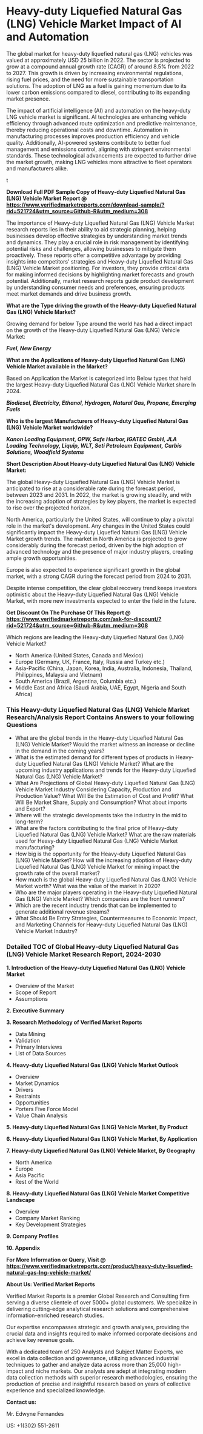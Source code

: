 <meta name="title" content="Global Heavy-duty Liquefied Natural Gas (LNG) Vehicle Market Impact of AI and Automation"><meta name="description" content="The global market for heavy-duty liquefied natural gas (LNG) vehicles was valued at approximately USD 25 billion in 2022. The sector is projected to grow at a compound"><meta name="title" content="Heavy-duty Liquefied Natural Gas (LNG) Vehicle Market Size, Share, Scope, Trends, Growth, Opportunities, Analysis, Forecast"><h1>Heavy-duty Liquefied Natural Gas (LNG) Vehicle Market Impact of AI and Automation</h1><p>The global market for heavy-duty liquefied natural gas (LNG) vehicles was valued at approximately USD 25 billion in 2022. The sector is projected to grow at a compound annual growth rate (CAGR) of around 8.5% from 2022 to 2027. This growth is driven by increasing environmental regulations, rising fuel prices, and the need for more sustainable transportation solutions. The adoption of LNG as a fuel is gaining momentum due to its lower carbon emissions compared to diesel, contributing to its expanding market presence.</p><p>The impact of artificial intelligence (AI) and automation on the heavy-duty LNG vehicle market is significant. AI technologies are enhancing vehicle efficiency through advanced route optimization and predictive maintenance, thereby reducing operational costs and downtime. Automation in manufacturing processes improves production efficiency and vehicle quality. Additionally, AI-powered systems contribute to better fuel management and emissions control, aligning with stringent environmental standards. These technological advancements are expected to further drive the market growth, making LNG vehicles more attractive to fleet operators and manufacturers alike.</p>t</p><p id="" class=""><strong>Download Full PDF Sample Copy of Heavy-duty Liquefied Natural Gas (LNG) Vehicle Market Report @ <a href="https://www.verifiedmarketreports.com/download-sample/?rid=521724&utm_source=Github-R&utm_medium=308" target="_blank">https://www.verifiedmarketreports.com/download-sample/?rid=521724&utm_source=Github-R&utm_medium=308</a></strong></p><p>The importance of&nbsp;Heavy-duty Liquefied Natural Gas (LNG) Vehicle Market research reports lies in their ability to aid strategic planning, helping businesses develop effective strategies by understanding market trends and dynamics. They play a crucial role in risk management by identifying potential risks and challenges, allowing businesses to mitigate them proactively. These reports offer a competitive advantage by providing insights into competitors' strategies and Heavy-duty Liquefied Natural Gas (LNG) Vehicle Market positioning. For investors, they provide critical data for making informed decisions by highlighting market forecasts and growth potential. Additionally, market research reports guide product development by understanding consumer needs and preferences, ensuring products meet market demands and drive business growth.</p><p><strong>What are the&nbsp;Type driving the growth of the Heavy-duty Liquefied Natural Gas (LNG) Vehicle Market?</strong></p><p id="" class="">Growing demand for below Type around the world has had a direct impact on the growth of the Heavy-duty Liquefied Natural Gas (LNG) Vehicle Market:</p><em><strong>Fuel, New Energy</strong></em></p><strong>What are the&nbsp;Applications&nbsp;of Heavy-duty Liquefied Natural Gas (LNG) Vehicle Market available in the Market?</strong></p><p id="" class="">Based on Application the Market is categorized into Below types that held the largest Heavy-duty Liquefied Natural Gas (LNG) Vehicle Market share In 2024.</p><em><strong>Biodiesel, Electricity, Ethanol, Hydrogen, Natural Gas, Propane, Emerging Fuels</strong></em></p><strong>Who is the largest Manufacturers of Heavy-duty Liquefied Natural Gas (LNG) Vehicle Market worldwide?</strong></p><p><em><strong>Kanon Loading Equipment, OPW, Safe Harbor, IGATEC GmbH, JLA Loading Technology, Liquip, WLT, Seti Petroleum Equipment, Carbis Solutions, Woodfield Systems</strong></em></p><p id="" class=""><strong>Short Description About Heavy-duty Liquefied Natural Gas (LNG) Vehicle Market:</strong></p><p>The global Heavy-duty Liquefied Natural Gas (LNG) Vehicle Market is anticipated to rise at a considerable rate during the forecast period, between 2023 and 2031. In 2022, the market is growing steadily, and with the increasing adoption of strategies by key players, the market is expected to rise over the projected horizon.</p><p>North America, particularly the United States, will continue to play a pivotal role in the market's development. Any changes in the United States could significantly impact the Heavy-duty Liquefied Natural Gas (LNG) Vehicle Market growth trends. The market in North America is projected to grow considerably during the forecast period, driven by the high adoption of advanced technology and the presence of major industry players, creating ample growth opportunities.</p><p>Europe is also expected to experience significant growth in the global market, with a strong CAGR during the forecast period from 2024 to 2031.</p><p>Despite intense competition, the clear global recovery trend keeps investors optimistic about the Heavy-duty Liquefied Natural Gas (LNG) Vehicle Market, with more new investments expected to enter the field in the future.</p><p id="" class=""><strong>Get Discount On The Purchase Of This Report @ <a href="https://www.verifiedmarketreports.com/ask-for-discount/?rid=521724&utm_source=Github-R&utm_medium=308" target="_blank">https://www.verifiedmarketreports.com/ask-for-discount/?rid=521724&utm_source=Github-R&utm_medium=308</a></strong></p>Which regions are leading the Heavy-duty Liquefied Natural Gas (LNG) Vehicle Market?</p><ul><li>North America (United States, Canada and Mexico)</li><li>Europe (Germany, UK, France, Italy, Russia and Turkey etc.)</li><li>Asia-Pacific (China, Japan, Korea, India, Australia, Indonesia, Thailand, Philippines, Malaysia and Vietnam)</li><li>South America (Brazil, Argentina, Columbia etc.)</li><li>Middle East and Africa (Saudi Arabia, UAE, Egypt, Nigeria and South Africa)</li></ul><h3 id="" class="">This Heavy-duty Liquefied Natural Gas (LNG) Vehicle Market Research/Analysis Report Contains Answers to your following Questions</h3><ul><li>What are the global trends in the Heavy-duty Liquefied Natural Gas (LNG) Vehicle Market? Would the market witness an increase or decline in the demand in the coming years?</li><li>What is the estimated demand for different types of products in Heavy-duty Liquefied Natural Gas (LNG) Vehicle Market? What are the upcoming industry applications and trends for the Heavy-duty Liquefied Natural Gas (LNG) Vehicle Market?</li><li>What Are Projections of Global Heavy-duty Liquefied Natural Gas (LNG) Vehicle Market Industry Considering Capacity, Production and Production Value? What Will Be the Estimation of Cost and Profit? What Will Be Market Share, Supply and Consumption? What about imports and Export?</li><li>Where will the strategic developments take the industry in the mid to long-term?</li><li>What are the factors contributing to the final price of Heavy-duty Liquefied Natural Gas (LNG) Vehicle Market? What are the raw materials used for Heavy-duty Liquefied Natural Gas (LNG) Vehicle Market manufacturing?</li><li>How big is the opportunity for the Heavy-duty Liquefied Natural Gas (LNG) Vehicle Market? How will the increasing adoption of Heavy-duty Liquefied Natural Gas (LNG) Vehicle Market for mining impact the growth rate of the overall market?</li><li>How much is the global Heavy-duty Liquefied Natural Gas (LNG) Vehicle Market worth? What was the value of the market In 2020?</li><li>Who are the major players operating in the Heavy-duty Liquefied Natural Gas (LNG) Vehicle Market? Which companies are the front runners?</li><li>Which are the recent industry trends that can be implemented to generate additional revenue streams?</li><li>What Should Be Entry Strategies, Countermeasures to Economic Impact, and Marketing Channels for Heavy-duty Liquefied Natural Gas (LNG) Vehicle Market Industry?</li></ul><h3 id="" class="">Detailed TOC of Global Heavy-duty Liquefied Natural Gas (LNG) Vehicle Market Research Report, 2024-2030</h3><p id="" class=""><strong>1. Introduction of the Heavy-duty Liquefied Natural Gas (LNG) Vehicle Market</strong></p><ul><li>Overview of the Market</li><li>Scope of Report</li><li>Assumptions</li></ul><p id="" class=""><strong>2. Executive Summary</strong></p><p id="" class=""><strong>3. Research Methodology of Verified Market Reports</strong></p><ul><li>Data Mining</li><li>Validation</li><li>Primary Interviews</li><li>List of Data Sources</li></ul><p id="" class=""><strong>4. Heavy-duty Liquefied Natural Gas (LNG) Vehicle Market Outlook</strong></p><ul><li>Overview</li><li>Market Dynamics</li><li>Drivers</li><li>Restraints</li><li>Opportunities</li><li>Porters Five Force Model</li><li>Value Chain Analysis</li></ul><p id="" class=""><strong>5. Heavy-duty Liquefied Natural Gas (LNG) Vehicle Market, By Product</strong></p><p id="" class=""><strong>6. Heavy-duty Liquefied Natural Gas (LNG) Vehicle Market, By Application</strong></p><p id="" class=""><strong>7. Heavy-duty Liquefied Natural Gas (LNG) Vehicle Market, By Geography</strong></p><ul><li>North America</li><li>Europe</li><li>Asia Pacific</li><li>Rest of the World</li></ul><p id="" class=""><strong>8. Heavy-duty Liquefied Natural Gas (LNG) Vehicle Market Competitive Landscape</strong></p><ul><li>Overview</li><li>Company Market Ranking</li><li>Key Development Strategies</li></ul><p id="" class=""><strong>9. Company Profiles</strong></p><p id="" class=""><strong>10. Appendix</strong></p><p id="" class=""><strong>For More Information or Query, Visit @ <a href="https://www.verifiedmarketreports.com/product/heavy-duty-liquefied-natural-gas-lng-vehicle-market/" target="_blank">https://www.verifiedmarketreports.com/product/heavy-duty-liquefied-natural-gas-lng-vehicle-market/</a></strong></p><p id="" class=""><strong>About Us: Verified Market Reports</strong></p><p id="" class="">Verified Market Reports is a premier Global Research and Consulting firm serving a diverse clientele of over 5000+ global customers. We specialize in delivering cutting-edge analytical research solutions and comprehensive information-enriched research studies.</p><p id="" class="">Our expertise encompasses strategic and growth analyses, providing the crucial data and insights required to make informed corporate decisions and achieve key revenue goals.</p><p id="" class="">With a dedicated team of 250 Analysts and Subject Matter Experts, we excel in data collection and governance, utilizing advanced industrial techniques to gather and analyze data across more than 25,000 high-impact and niche markets. Our analysts are adept at integrating modern data collection methods with superior research methodologies, ensuring the production of precise and insightful research based on years of collective experience and specialized knowledge.</p><p id="" class=""><strong>Contact us:</strong></p><p id="" class="">Mr. Edwyne Fernandes</p><p id="" class="">US: +1(302) 551-2611</p>